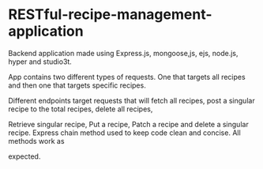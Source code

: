 # RESTful-recipe-management-application

Backend application made using Express.js, mongoose,js, ejs, node.js, hyper and studio3t. 

App contains two different types of requests. One that targets all recipes and then one that targets specific recipes. 

Different endpoints target requests that will fetch all recipes, post a singular recipe to the total recipes, delete all recipes, 

Retrieve singular recipe, Put a recipe, Patch a recipe and delete a singular recipe. Express chain method used to keep code clean and concise. All methods work as

expected. 


